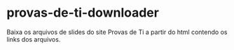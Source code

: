 # provas-de-ti-downloader
Baixa os arquivos de slides do site Provas de Ti a partir do html contendo os links dos arquivos.

